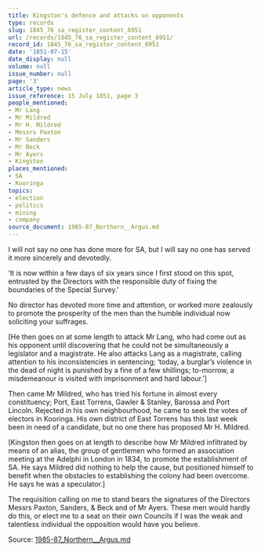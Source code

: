 ```yaml
---
title: Kingston's defence and attacks on opponents
type: records
slug: 1845_76_sa_register_content_6951
url: /records/1845_76_sa_register_content_6951/
record_id: 1845_76_sa_register_content_6951
date: '1851-07-15'
date_display: null
volume: null
issue_number: null
page: '3'
article_type: news
issue_reference: 15 July 1851, page 3
people_mentioned:
- Mr Lang
- Mr Mildred
- Mr H. Mildred
- Messrs Paxton
- Mr Sanders
- Mr Beck
- Mr Ayers
- Kingston
places_mentioned:
- SA
- Kooringa
topics:
- election
- politics
- mining
- company
source_document: 1985-87_Northern__Argus.md
---
```


I will not say no one has done more for SA, but I will say no one has served it more sincerely and devotedly.

‘It is now within a few days of six years since I first stood on this spot, entrusted by the Directors with the responsible duty of fixing the boundaries of the Special Survey.’

No director has devoted more time and attention, or worked more zealously to promote the prosperity of the men than the humble individual now soliciting your suffrages.

[He then goes on at some length to attack Mr Lang, who had come out as his opponent until discovering that he could not be simultaneously a legislator and a magistrate.  He also attacks Lang as a magistrate, calling attention to his inconsistencies in sentencing; ‘today, a burglar’s violence in the dead of night is punished by a fine of a few shillings; to-morrow, a misdemeanour is visited with imprisonment and hard labour.’]

Then came Mr Mildred, who has tried his fortune in almost every constituency; Port, East Torrens, Gawler & Stanley, Barossa and Port Lincoln.  Rejected in his own neighbourhood, he came to seek the votes of electors in Kooringa.  His own district of East Torrens has this last week been in need of a candidate, but no one there has proposed Mr H. Mildred.

[Kingston then goes on at length to describe how Mr Mildred infiltrated by means of an alias, the group of gentlemen who formed an association meeting at the Adelphi in London in 1834, to promote the establishment of SA.  He says Mildred did nothing to help the cause, but positioned himself to benefit when the obstacles to establishing the colony had been overcome.  He says he was a speculator.]

The requisition calling on me to stand bears the signatures of the Directors Messrs Paxton, Sanders, & Beck and of Mr Ayers.  These men would hardly do this, or elect me to a seat on their own Councils if I was the weak and talentless individual the opposition would have you believe.


Source: [1985-87_Northern__Argus.md](/downloads/markdown/1985-87_Northern__Argus.md)
